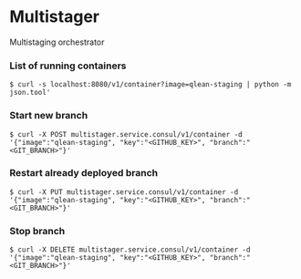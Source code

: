 # Multistager
Multistaging orchestrator

### List of running containers

`$ curl -s localhost:8080/v1/container?image=qlean-staging | python -m json.tool'`

### Start new branch

`$ curl -X POST multistager.service.consul/v1/container -d '{"image":"qlean-staging", "key":"<GITHUB_KEY>", "branch":"<GIT_BRANCH>"}'`

### Restart already deployed branch

`$ curl -X PUT multistager.service.consul/v1/container -d '{"image":"qlean-staging", "key":"<GITHUB_KEY>", "branch":"<GIT_BRANCH>"}'`

### Stop branch

`$ curl -X DELETE multistager.service.consul/v1/container -d '{"image":"qlean-staging", "key":"<GITHUB_KEY>", "branch":"<GIT_BRANCH>"}'`
